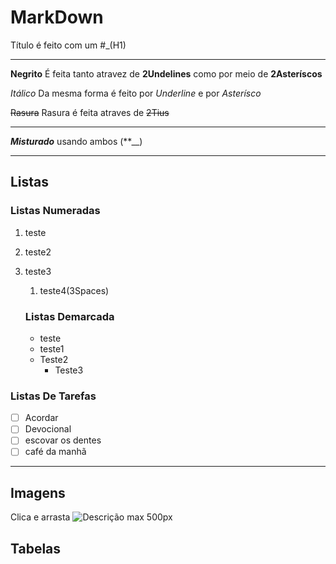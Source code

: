 # MarkDown
Título é feito com um #_(H1)
***
**Negrito**
É feita tanto atravez de __2Undelines__ como por meio de **2Asteríscos**

*Itálico*
Da mesma forma é feito por _Underline_ e por *Asterísco*

~~Rasura~~
Rasura é feita atraves de ~~2Tius~~

---

__*Misturado*__ usando ambos (**__)

---
## Listas
### Listas Numeradas

1. teste
1. teste2
3. teste3
   1. teste4(3Spaces)

   ### Listas Demarcada
   * teste
   * teste1
   - Teste2
      - Teste3  

### Listas De Tarefas
-[ ] Acordar
-[ ] Devocional
-[ ] escovar os dentes
-[ ] café da manhã

---
## Imagens

Clica e arrasta
![Descrição](img/favicon_io/favicon.ico)
max 500px

## Tabelas


 
